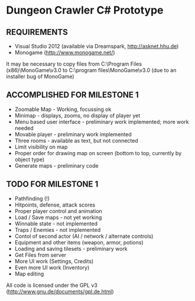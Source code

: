 Dungeon Crawler C# Prototype
============================

REQUIREMENTS
------------
- Visual Studio 2012 (available via Dreamspark, http://asknet.hhu.de)
- Monogame (http://www.monogame.net/)

It may be necessary to copy files from C:\Program Files (x86)\MonoGame\v3.0 to C:\program files\MonoGame\v3.0 (due to an installer bug of MonoGame)



ACCOMPLISHED FOR MILESTONE 1
----------------------------
- Zoomable Map - Working, focussing ok
- Minimap - displays, zooms, no display of player yet
- Menu based user interface - preliminary work implemented; more work needed
- Movable player - preliminary work implemented
- Three rooms - available as text, but not connected
- Limit visibility on map
- Proper order for drawing map on screen (bottom to top, currently by object type)
- Generate maps - preliminary code


TODO FOR MILESTONE 1
--------------------

- Pathfinding (!)
- Hitpoints, defense, attack scores
- Proper player control and animation
- Load / Save maps - not yet working
- Winnable state - not implemented
- Traps / Enemies - not implemented
- Contol of second actor (AI / network / alternate controls)
- Equipment and other items (weapon, armor, potions)
- Loading and saving tilesets - preliminary work
- Get Files from server 
- More UI work (Settings, Credits)
- Even more UI work (Inventory)
- Map editing

All code is licensed under the GPL v3 (http://www.gnu.de/documents/gpl.de.html)
